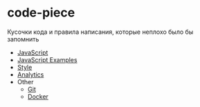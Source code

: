 # code-piece
Кусочки кода и правила написания, которые неплохо было бы запомнить

* [JavaScript](/javascript/javascript.md)
* [JavaScript Examples](/javascript/javascript_code.md)
* [Style](/style_sheet/css.md)
* [Analytics](/analytics/terminology.md)
* Other
    * [Git](/other/git.md)
    * [Docker](/other/docker.md)